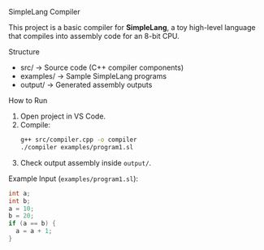  SimpleLang Compiler

This project is a basic compiler for **SimpleLang**, a toy high-level language that compiles into assembly code for an 8-bit CPU.

 Structure
- src/ → Source code (C++ compiler components)
- examples/ → Sample SimpleLang programs
- output/ → Generated assembly outputs

How to Run
1. Open project in VS Code.
2. Compile:
   ```bash
   g++ src/compiler.cpp -o compiler
   ./compiler examples/program1.sl
   ```
3. Check output assembly inside `output/`.

Example
Input (`examples/program1.sl`):
```c
int a;
int b;
a = 10;
b = 20;
if (a == b) {
  a = a + 1;
}
```

